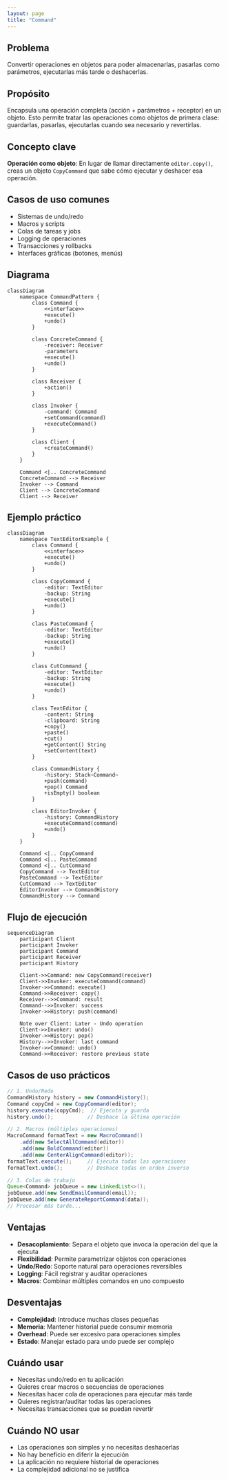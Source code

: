 ```yaml
---
layout: page
title: "Command"
---
```


## Problema
Convertir operaciones en objetos para poder almacenarlas, pasarlas como parámetros, ejecutarlas más tarde o deshacerlas.

## Propósito
Encapsula una operación completa (acción + parámetros + receptor) en un objeto. Esto permite tratar las operaciones como objetos de primera clase: guardarlas, pasarlas, ejecutarlas cuando sea necesario y revertirlas.

## Concepto clave
**Operación como objeto**: En lugar de llamar directamente `editor.copy()`, creas un objeto `CopyCommand` que sabe cómo ejecutar y deshacer esa operación.

## Casos de uso comunes
- Sistemas de undo/redo
- Macros y scripts
- Colas de tareas y jobs
- Logging de operaciones
- Transacciones y rollbacks
- Interfaces gráficas (botones, menús)

## Diagrama

```mermaid
classDiagram
    namespace CommandPattern {
        class Command {
            <<interface>>
            +execute()
            +undo()
        }
        
        class ConcreteCommand {
            -receiver: Receiver
            -parameters
            +execute()
            +undo()
        }
        
        class Receiver {
            +action()
        }
        
        class Invoker {
            -command: Command
            +setCommand(command)
            +executeCommand()
        }
        
        class Client {
            +createCommand()
        }
    }
    
    Command <|.. ConcreteCommand
    ConcreteCommand --> Receiver
    Invoker --> Command
    Client --> ConcreteCommand
    Client --> Receiver
```

## Ejemplo práctico

```mermaid
classDiagram
    namespace TextEditorExample {
        class Command {
            <<interface>>
            +execute()
            +undo()
        }
        
        class CopyCommand {
            -editor: TextEditor
            -backup: String
            +execute()
            +undo()
        }
        
        class PasteCommand {
            -editor: TextEditor
            -backup: String
            +execute()
            +undo()
        }
        
        class CutCommand {
            -editor: TextEditor
            -backup: String
            +execute()
            +undo()
        }
        
        class TextEditor {
            -content: String
            -clipboard: String
            +copy()
            +paste()
            +cut()
            +getContent() String
            +setContent(text)
        }
        
        class CommandHistory {
            -history: Stack~Command~
            +push(command)
            +pop() Command
            +isEmpty() boolean
        }
        
        class EditorInvoker {
            -history: CommandHistory
            +executeCommand(command)
            +undo()
        }
    }
    
    Command <|.. CopyCommand
    Command <|.. PasteCommand
    Command <|.. CutCommand
    CopyCommand --> TextEditor
    PasteCommand --> TextEditor
    CutCommand --> TextEditor
    EditorInvoker --> CommandHistory
    CommandHistory --> Command
```

## Flujo de ejecución

```mermaid
sequenceDiagram
    participant Client
    participant Invoker
    participant Command
    participant Receiver
    participant History
    
    Client->>Command: new CopyCommand(receiver)
    Client->>Invoker: executeCommand(command)
    Invoker->>Command: execute()
    Command->>Receiver: copy()
    Receiver-->>Command: result
    Command-->>Invoker: success
    Invoker->>History: push(command)
    
    Note over Client: Later - Undo operation
    Client->>Invoker: undo()
    Invoker->>History: pop()
    History-->>Invoker: last command
    Invoker->>Command: undo()
    Command->>Receiver: restore previous state
```

## Casos de uso prácticos

```java
// 1. Undo/Redo
CommandHistory history = new CommandHistory();
Command copyCmd = new CopyCommand(editor);
history.execute(copyCmd);  // Ejecuta y guarda
history.undo();           // Deshace la última operación

// 2. Macros (múltiples operaciones)
MacroCommand formatText = new MacroCommand()
    .add(new SelectAllCommand(editor))
    .add(new BoldCommand(editor))
    .add(new CenterAlignCommand(editor));
formatText.execute();     // Ejecuta todas las operaciones
formatText.undo();        // Deshace todas en orden inverso

// 3. Colas de trabajo
Queue<Command> jobQueue = new LinkedList<>();
jobQueue.add(new SendEmailCommand(email));
jobQueue.add(new GenerateReportCommand(data));
// Procesar más tarde...
```

## Ventajas
- **Desacoplamiento**: Separa el objeto que invoca la operación del que la ejecuta
- **Flexibilidad**: Permite parametrizar objetos con operaciones
- **Undo/Redo**: Soporte natural para operaciones reversibles
- **Logging**: Fácil registrar y auditar operaciones
- **Macros**: Combinar múltiples comandos en uno compuesto

## Desventajas
- **Complejidad**: Introduce muchas clases pequeñas
- **Memoria**: Mantener historial puede consumir memoria
- **Overhead**: Puede ser excesivo para operaciones simples
- **Estado**: Manejar estado para undo puede ser complejo

## Cuándo usar
- Necesitas undo/redo en tu aplicación
- Quieres crear macros o secuencias de operaciones
- Necesitas hacer cola de operaciones para ejecutar más tarde
- Quieres registrar/auditar todas las operaciones
- Necesitas transacciones que se puedan revertir

## Cuándo NO usar
- Las operaciones son simples y no necesitas deshacerlas
- No hay beneficio en diferir la ejecución
- La aplicación no requiere historial de operaciones
- La complejidad adicional no se justifica